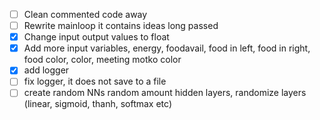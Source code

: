 - [ ] Clean commented code away
- [ ] Rewrite mainloop it contains ideas long passed
- [x] Change input output values to float
- [x] Add more input variables, energy, foodavail, food in left, food in right, food color, color, meeting motko color
- [x] add logger
- [ ] fix logger, it does not save to a file
- [ ]  create random NNs random amount hidden layers, randomize layers (linear, sigmoid, thanh, softmax etc)
